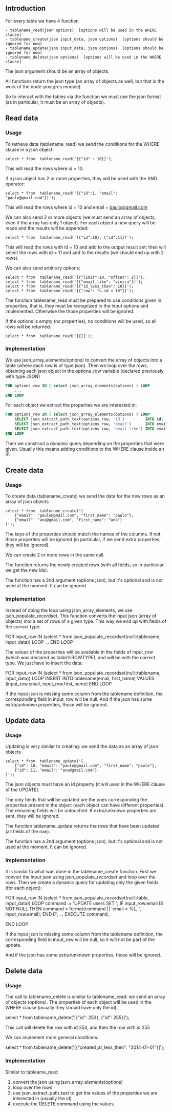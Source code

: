 ## Introduction 
For every table we have 4 function 

	- tablename_read(json options)  [options will be used in the WHERE clause]
	- tablename_create(json input_data, json options)  [options should be ignored for now]
	- tablename_update(json input_data, json options)  [options should be ignored for now]
	- tablename_delete(json options)  [options will be used in the WHERE clause]

The json argument should be an array of objects.

All functions return the json type (an array of objects as well, but that is the work of the node-postgres module).

So to interact with the tables via the function we must use the json format (as in particular, it must be an array of objects).


## Read data

### Usage

To retrieve data (tablename_read) we send the conditions for the WHERE clause in a json object:

    select * from  tablename_read('[{"id" : 10}]');

This will read the rows where id = 10.

If a json object has 2 or more properties, they will be used with the AND operator:

    select * from  tablename_read('[{"id":1, "email": "paulo@gmail.com"}]');

This will read the rows where id = 10 and email = paulo@gmail.com

We can also send 2 or more objects (we must send an array of objects, even if the array has only 1 object). For each object a new query will be made and the results will be appended:

    select * from  tablename_read('[{"id":10}, {"id":11}]');

This will read the rows with id = 10 and add to the output result set; then will select the rows with id = 11 and add to the results (we should end up with 2 rows).

We can also send arbitrary options:

    select * from  tablename_read('[{"limit":10, "offset": 2}]');
    select * from  tablename_read('[{"email_like": "vieira"}]');
    select * from  tablename_read('[{"id_less_than": 10}]');
    select * from  tablename_read('[{"raw": "u.id < 10"}]');

The function tablename_read must be prepared to use conditions given in properties, that is, they must be recognized in the input options and implemented. Otherwise the those properties will be ignored.

If the options is empty (no properties), no conditions will be used, so all rows will be returned.

    select * from  tablename_read('[{}]');

### Implementation

We use json_array_elements(options) to convert the array of objects into a table (where each row is of type json). Then we loop over the rows, obtaining each json object in the options_row variable (declared previously with type JSON)
```sql
FOR options_row IN ( select json_array_elements(options) ) LOOP
    ...
END LOOP
```

For each object we extract the properties we are interested in:

```sql
FOR options_row IN ( select json_array_elements(options) ) LOOP
    SELECT json_extract_path_text(options_row, 'id')         INTO id;
    SELECT json_extract_path_text(options_row, 'email')      INTO email;
    SELECT json_extract_path_text(options_row, 'email_like') INTO email_like;
END LOOP
```

Then we construct a dynamic query depending on the properties that were given. Usually this means adding conditions to the WHERE clause inside an IF.



## Create data

### Usage

To create data (tablename_create) we send the data for the new rows as an array of json objects

    select * from  tablename_create('[
        {"email": "paulo@gmail.com", "first_name": "paulo"},
        {"email": "ana@gmail.com", "first_name": "ana"}
    ]');

The keys of the properties should match the names of the columns. If not, those properties will be ignored (in particular, if we send extra properties, they will be ignored). 

We can create 2 or more rows in the same call.

The function returns the newly created rows (with all fields, so in particular we get the new ids).

The function has a 2nd argument (options json), but it's optional and is not used at the moment. It can be ignored.

### Implementation

Instead of doing the loop using json_array_elements, we use json_populate_recordset. This function converts the input json (array of objects) into a set of rows of a given type. This way we end up with fields of the correct type:

FOR input_row IN (select * from json_populate_recordset(null::tablename, input_data)) LOOP
    ...
END LOOP


The values of the properties will be available in the fields of input_row (which was declared as table%ROWTYPE), and will be with the correct type. We just have to insert the data:

FOR input_row IN (select * from json_populate_recordset(null::tablename, input_data)) LOOP
    INSERT INTO tablename(email,  first_name)
    VALUES (input_row.email,  input_row.first_name)
END LOOP

If the input json is missing some column from the tablename definition, the corresponding field in input_row will be null. And if the json has some extra/unknown properties, those will be ignored.



## Update data

### Usage

Updating is very similar to creating: we send the data as an array of json objects

    select * from  tablename_update('[
        {"id": 10, "email": "paulo@gmail.com", "first_name": "paulo"},
        {"id": 11, "email": "ana@gmail.com"}
    ]');

The json objects must have an id property (it will used in the WHERE clause of the UPDATE).

The only fields that will be updated are the ones corresponding the properties present in the object (each object can have different properties). The remaining fields will be untouched. If extra/unknown properties are sent, they will be ignored.

The function tablename_update returns the rows that have been updated (all fields of the row).

The function has a 2nd argument (options json), but it's optional and is not used at the moment. It can be ignored.

### Implementation

It is similar to what was done in the tablename_create function. First we convert the input json using json_populate_recordset and loop over the rows. Then we create a dynamic query for updating only the given fields (for each object):

FOR input_row IN (select * from json_populate_recordset(null::table, input_data)) LOOP
    command := 'UPDATE users SET ';
    IF input_row.email IS NOT NULL THEN
        command = format(command || 'email = %L, ', input_row.email);
    END IF;
    ...
    EXECUTE command;

END LOOP

If the input json is missing some column from the tablename definition, the corresponding field in input_row will be null, so it will not be part of the update. 

And if the json has some extra/unknown properties, those will be ignored.

## Delete data

### Usage

The call to tablename_delete is similar to tablename_read: we send an array of objects (options). The properties of each object will be used in the WHERE clause (usually they should have only the id):

select * from tablename_delete('[{"id": 253}, {"id": 255}]');

This call will delete the row with id 253, and then the row with id 255

We can implement more general conditions:

select * from tablename_delete('[{"created_at_less_then": "2014-01-01"}]');

### Implementation

Similar to tableame_read: 
1) convert the json using json_array_elements(options)
2) loop over the rows
3) use json_extract_path_text to get the values of the properties we are interested in (usually the id)
4) execute the DELETE command using the values
